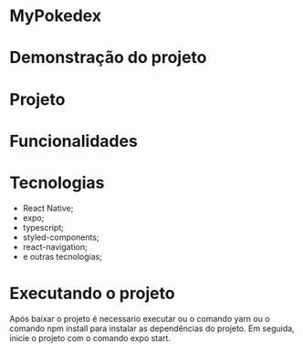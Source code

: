# MyPokedex

# Demonstração do projeto

# Projeto

# Funcionalidades

# Tecnologias

- React Native;
- expo;
- typescript;
- styled-components;
- react-navigation;
- e outras tecnologias;

# Executando o projeto

Após baixar o projeto é necessario executar ou o comando yarn ou o comando npm install para instalar as dependências do projeto. Em seguida, inicie o projeto com o comando expo start.
